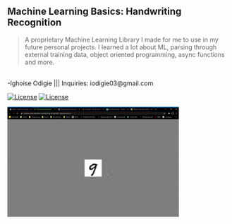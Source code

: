 ## Machine Learning Basics: Handwriting Recognition

>A proprietary Machine Learning Library I made for me to use in my future personal projects.
I learned a lot about ML, parsing through external training data, object oriented programming, async functions and more.
<br>
-Ighoise Odigie ||| Inquiries: iodigie03@gmail.com


[![License](https://img.shields.io/badge/Quick-Preview-brightgreen)](https://repl.it/@IghoiseO/Machine-Learning-Basics-Handwriting-Recognition#index.html)
[![License](http://img.shields.io/:license-mit-blue.svg?style=flat-square)](https://github.com/Iggy-o/Machine-Learning-Basics-Handwriting-Recognition/blob/master/LICENSE)


<img src="assets/preview.gif" alt="preview" height = "250px">